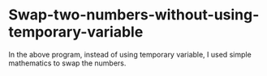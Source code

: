 # Swap-two-numbers-without-using-temporary-variable
In the above program, instead of using temporary variable, I used simple mathematics to swap the numbers.
